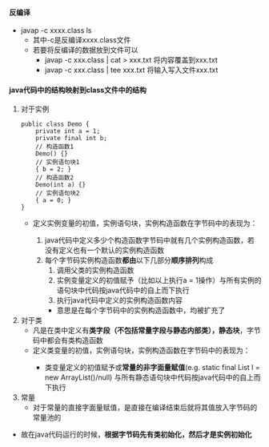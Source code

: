 #### 反编译
* javap -c xxxx.class ls
    * 其中-c是反编译xxxx.class文件
    * 若要将反编译的数据放到文件可以
        * javap -c xxx.class | cat > xxx.txt 将内容覆盖到xxx.txt
        * javap -c xxx.class | tee xxx.txt 将输入写入文件xxx.txt
#### java代码中的结构映射到class文件中的结构
1. 对于实例
    ```
    public class Demo {
        private int a = 1;
        private final int b;
        // 构造函数1
        Demo() {}
        // 实例语句块1
        { b = 2; }
        // 构造函数2
        Demo(int a) {}
        // 实例语句块2
        { a = 0; }
    }
    ```
    * 定义实例变量的初值，实例语句块，实例构造函数<init>在字节码中的表现为：
        1. java代码中定义多少个构造函数字节码中就有几个实例构造函数，若没有定义也有一个默认的实例构造函数
        2. 每个字节码实例构造函数**都由**以下几部分**顺序排列**构成
            1. 调用父类的实例构造函数
            2. 实例变量定义的初值赋予（比如以上执行a = 1操作）与所有实例的语句块中代码按java代码中的自上而下执行
            4. 执行java代码中定义的实例构造函数内容
            * 意思是在每个字节码中的实例构造函数中，均被扩充了
2. 对于类
    * 凡是在类中定义有**类字段（不包括常量字段与静态内部类），静态块**，字节码中都会有类构造函数<clinit>
    * 定义类变量的初值，实例语句块，实例构造函数<init>在字节码中的表现为：
        * 类变量定义的初值赋予或**常量的非字面量赋值**(e.g. static final List l = new ArrayList()/null)
            与所有静态语句块中代码按java代码中的自上而下执行
3. 常量
    * 对于常量的直接字面量赋值，是直接在编译结束后就将其值放入字节码的常量池的
* 故在java代码运行的时候，**根据字节码先有类初始化，然后才是实例初始化**
    